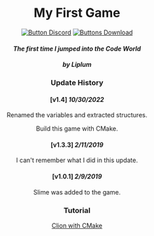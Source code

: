 <div align="center">

# My First Game

[![Button Discord]][Discord]
[![Buttons Download]][Download]

#### *The first time I jumped into the Code World*
#### *by Liplum*

### Update History

#### [v1.4] *10/30/2022*

Renamed the variables and extracted structures.

Build this game with CMake.

#### [v1.3.3] *2/11/2019*

I can't remember what I did in this update.


#### [v1.0.1] *2/9/2019*

Slime was added to the game.


### Tutorial

[Clion with CMake](https://www.jetbrains.com/help/clion/quick-cmake-tutorial.html)
</div>


<!----------------------------------------------------------------------------->

[Discord]: https://discord.gg/PDwyxM3waw

[Download]: https://github.com/liplum/MyFirstGame/releases/latest

[Button Discord]: https://img.shields.io/discord/937228972041842718?color=454fc1&label=Discord&logo=Discord&style=for-the-badge&logoColor=white&labelColor=5865F2

[Buttons Download]: https://img.shields.io/github/downloads/liplum/MyFirstGame/total?color=023a46&label=Download&logo=docusign&logoColor=white&style=for-the-badge&labelColor=034e5e
